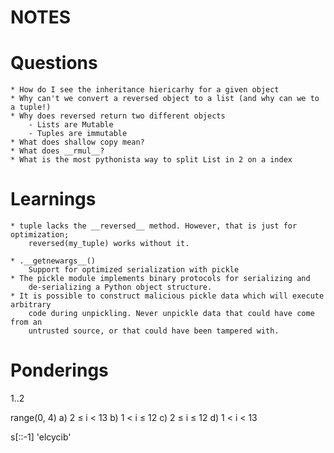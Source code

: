 NOTES
=====


Questions
=========
	* How do I see the inheritance hiericarhy for a given object
	* Why can't we convert a reversed object to a list (and why can we to a tuple!)
	* Why does reversed return two different objects
		- Lists are Mutable
		- Tuples are immutable
	* What does shallow copy mean?
	* What does __rmul__?
	* What is the most pythonista way to split List in 2 on a index


Learnings
=========
	* tuple lacks the __reversed__ method. However, that is just for optimization;
 		reversed(my_tuple) works without it.

	* .__getnewargs__()
		Support for optimized serialization with pickle
	* The pickle module implements binary protocols for serializing and
 		de-serializing a Python object structure. 
	* It is possible to construct malicious pickle data which will execute arbitrary
 		code during unpickling. Never unpickle data that could have come from an
 		untrusted source, or that could have been tampered with.


Ponderings
==========

1..2

range(0, 4)
a)		2 ≤ i < 13
b)		1 < i ≤ 12
c)		2 ≤ i ≤ 12
d)		1 < i < 13


s[::-1]
'elcycib'




